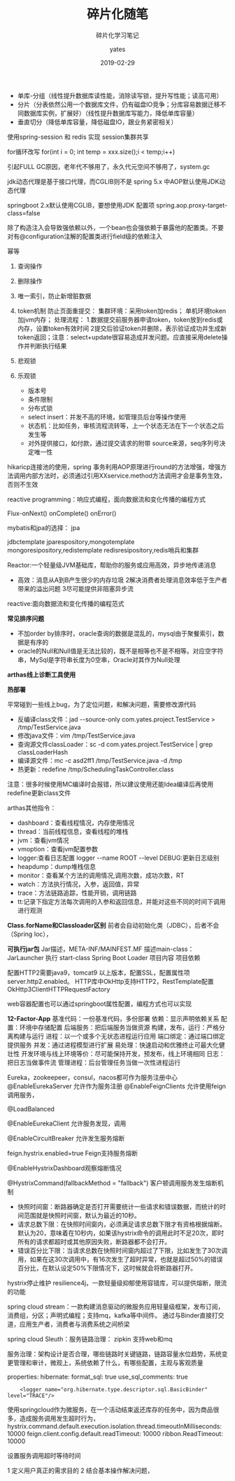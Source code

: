 ﻿---
layout: post
title: '碎片化随笔'
subtitle: '碎片化学习笔记'
date: 2019-02-29
categories: 随笔
author: yates
cover: 'www.baidu.com'
tags: 随笔
---

- 单库-分组（线性提升数据库读性能，消除读写锁，提升写性能；读高可用）
- 分片（分表依然公用一个数据库文件，仍有磁盘IO竞争；分库容易数据迁移不同数据库实例，扩展好）（线性提升数据库写能力，降低单库容量）
- 垂直切分（降低单库容量，降低磁盘IO，跟业务紧密相关）

使用spring-session 和 redis 实现 session集群共享

for循环改写 for(int i = 0; int temp = xxx.size();i < temp;i++)

引起FULL GC原因，老年代不够用了，永久代元空间不够用了，system.gc
 

jdk动态代理是基于接口代理，而CGLIB则不是
spring 5.x 中AOP默认使用JDK动态代理

springboot 2.x默认使用CGLIB，要想使用JDK 配置项  spring.aop.proxy-target-class=false
 
除了构造注入会导致强依赖以外，一个bean也会强依赖于暴露他的配置类。不要对有@configuration注解的配置类进行field级的依赖注入


幂等

1. 查询操作
2. 删除操作
3. 唯一索引，防止新增脏数据
4. token机制
防止页面重提交：
集群环境：采用token加redis；
单机环境token加jvm内存；
处理流程： 1.数据提交前服务器申请token，token放到redis或内存，设置token有效时间 2提交后验证token并删除，表示验证成功并生成新token返回；注意：select+update很容易造成并发问题。应直接采用delete操作并判断执行结果

5. 悲观锁
6. 乐观锁
	- 版本号
	- 条件限制
	- 分布式锁
	- select insert：并发不高的环境，如管理员后台等操作使用
	- 状态机：比如任务，审核流程流转等，上一个状态无法在下一个状态之后发生等
	- 对外提供接口，如付款，通过提交请求的附带 source来源，seq序列号决定唯一性
	

hikaricp连接池的使用，spring 事务利用AOP原理进行round的方法增强，增强方法调用内部方法时，必须通过引用XXservice.method方法调用才会是事务生效，否则不生效
 
reactive programming：响应式编程，面向数据流和变化传播的编程方式

Flux-onNext() onComplete() onError() 

mybatis和jpa的选择：
jpa

jdbctemplate jparespository,mongotemplate mongoresipository,redistemplate redisresipository,redis哨兵和集群

Reactor:一个轻量级JVM基础库，帮助你的服务或应用高效，异步地传递消息

- 高效：消息从A到B产生很少的内存垃圾 2解决消费者处理消息效率低于生产者带来的溢出问题 3尽可能提供非阻塞异步流

reactive:面向数据流和变化传播的编程范式


**常见排序问题**

- 不加order by排序时，oracle查询的数据是混乱的，mysql由于聚餐索引，数据是有序的
- oracle的Null和Null值是无法比较的，既不是相等也不是不相等。对应空字符串，MySql是字符串长度为0空串，Oracle对其作为Null处理


**arthas线上诊断工具使用**

**热部署**

平常碰到一些线上bug，为了定位问题，和解决问题，需要修改源代码

- 反编译class文件：jad --source-only com.yates.project.TestService > /tmp/TestService.java
- 修改java文件：vim /tmp/TestService.java
- 查询源文件classLoader：sc -d com.yates.project.TestService | grep classLoaderHash
- 编译源文件：mc -c asd2ff1 /tmp/TestService.java -d /tmp
- 热更新：redefine /tmp/SchedulingTaskController.class

注意：很多时候使用MC编译时会报错，所以建议使用还能Idea编译后再使用redefine更新class文件

arthas其他指令：

- dashboard：查看线程情况，内存使用情况
- thread：当前线程信息，查看线程的堆栈
- jvm：查看jvm情况
- vmoption：查看jvm配置参数
- logger:查看日志配置 logger --name ROOT --level DEBUG:更新日志级别
- heapdump：dump堆栈信息
- monitor：查看某个方法的调用情况,调用次数，成功次数，RT
- watch：方法执行情况，入参，返回值，异常
- trace：方法链路追踪，性能开销，调用链路
- tt:记录下指定方法每次调用的入参和返回信息，并能对这些不同的时间下调用进行观测

**Class.forName和Classloader区别**
前者会自动初始化类（JDBC），后者不会（Spring Ioc），



**可执行jar包**
Jar描述，META-INF/MAINFEST.MF 描述main-class：JarLauncher  执行 start-class
Spring Boot Loader 
项目内容
项目依赖

配置HTTP2需要java9，tomcat9 以上版本，配置SSL，配置属性项 server.http2.enabled。
HTTP库中OkHttp支持HTTP2，RestTemplate配置 OkHttp3ClientHTTPRequestFactory

web容器配置也可以通过springboot属性配置，编程方式也可以实现

**12-Factor-App**
基准代码：一份基准代码，多份部署
依赖：显示声明依赖关系
配置：环境中存储配置
后端服务：把后端服务当做资源
构建，发布，运行：严格分离构建与运行
进程：以一个或多个无状态进程运行应用
端口绑定：通过端口绑定提供服务
并发：通过进程模型进行扩展
易处理：快速启动和优雅终止可最大化健壮性
开发环境与线上环境等价：尽可能保持开发，预发布，线上环境相同
日志：把日志当做事件流
管理进程：后台管理任务当做一次性进程运行


Eureka，zookeepeer，consul，nacos都可作为服务注册中心
@EnableEurekaServer  允许作为服务注册
@EnableFeignClients  允许使用feign调用服务，

@LoadBalanced

@EnableEurekaClient  允许服务发现，调用

@EnableCircuitBreaker 允许发生服务熔断

feign.hystrix.enabled=true Feign支持服务熔断

@EnableHystrixDashboard观察熔断情况

@HystrixCommand(fallbackMethod = "fallback") 客户顿调用服务发生熔断机制
* 快照时间窗：断路器确定是否打开需要统计一些请求和错误数据，而统计的时间范围就是快照时间窗，默认为最近的10秒。
* 请求总数下限：在快照时间窗内，必须满足请求总数下限才有资格根据熔断。默认为20，意味着在10秒内，如果该hystrix命令的调用此时不足20次，即时所有的请求都超时或其他原因失败，断路器都不会打开。
* 错误百分比下限：当请求总数在快照时间窗内超过了下限，比如发生了30次调用，如果在这30次调用中，有16次发生了超时异常，也就是超过50%的错误百分比，在默认设定50%下限情况下，这时候就会将断路器打开。

hystrix停止维护
resilience4j，一款轻量级抑郁使用容错库，可以提供熔断，限流的功能

spring cloud stream：一款构建消息驱动的微服务应用轻量级框架，发布订阅，消费组，分区；声明式编程；支持mq，kafka等中间件。
通过与Binder直接打交道，应用生产者，消费者与消费系统之间桥梁

spring cloud Sleuth：服务链路治理：
zipkin 支持web和mq

服务治理：架构设计是否合理，哪些链路时关键链路，链路容量水位趋势，系统变更管理和审计，微观上，系统依赖了什么，有哪些配置，主观与客观质量


 properties:
      hibernate:
        format_sql: true
        use_sql_comments: true

        <logger name="org.hibernate.type.descriptor.sql.BasicBinder" level="TRACE"/>

使用springcloud作为微服务，在一个活动结束返还库存的任务中，因为商品很多，造成服务调用发生超时行为，hystrix.command.default.execution.isolation.thread.timeoutInMilliseconds: 10000
feign.client.config.default.readTimeout: 10000
ribbon.ReadTimeout: 10000

设置服务调用超时等待时间
 
1 定义用户真正的需求目的
2 结合基本操作解决问题，
